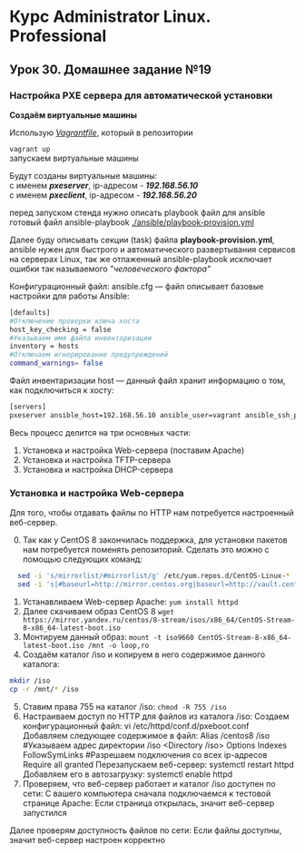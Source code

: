 # Курс Administrator Linux. Professional

## Урок 30. Домашнее задание №19

### Настройка PXE сервера для автоматической установки
  
**Создаём виртуальные машины**  
  
Использую _[Vagrantfile](Vagrantfile)_, который в репозитории  
  
```vagrant up```  
запускаем виртуальные машины  
  
Будут созданы виртуальные машины:  
с именем **_pxeserver_**, ip-адресом - **_192.168.56.10_**  
с именем **_pxeclient_**, ip-адресом - **_192.168.56.20_**  

перед запуском стенда нужно описать playbook файл для ansible
готовый файл ansible-playbook [./ansible/playbook-provision.yml](здесь)

Далее буду описывать секции (task) файла **playbook-provision.yml**, ansible нужен для быстрого и автоматического развертывания сервисов на серверах Linux, так же отлаженный ansible-playbook исключает ошибки так называемого _"человеческого фактора"_

Конфигурационный файл: ansible.cfg — файл описывает базовые настройки для работы Ansible:
```bash
[defaults]
#Отключение проверки ключа хоста
host_key_checking = false
#Указываем имя файла инвентаризации
inventory = hosts
#Отключаем игнорирование предупреждений
command_warnings= false
```  

Файл инвентаризации host — данный файл хранит информацию о том, как подключиться к хосту:  
```bash
[servers]
pxeserver ansible_host=192.168.56.10 ansible_user=vagrant ansible_ssh_private_key_file=.vagrant/machines/inetRouter/virtualbox/private_key 
```

Весь процесс делится на три основных части:   
1. Установка и настройка Web-сервера (поставим Apache)
2. Установка и настройка TFTP-сервера
3. Установка и настройка DHCP-сервера  

### Установка и настройка Web-сервера
Для того, чтобы отдавать файлы по HTTP нам потребуется настроенный веб-сервер.

0. Так как у CentOS 8 закончилась поддержка, для установки пакетов нам потребуется поменять репозиторий. Сделать это можно с помощью следующих команд:
```bash
  sed -i 's/mirrorlist/#mirrorlist/g' /etc/yum.repos.d/CentOS-Linux-*
  sed -i 's|#baseurl=http://mirror.centos.org|baseurl=http://vault.centos.org|g' /etc/yum.repos.d/CentOS-Linux-*
```
1. Устанавливаем Web-сервер Apache: ```yum install httpd```  
2. Далее скачиваем образ CentOS 8 
```wget https://mirror.yandex.ru/centos/8-stream/isos/x86_64/CentOS-Stream-8-x86_64-latest-boot.iso```
3. Монтируем данный образ:
```mount -t iso9660 CentOS-Stream-8-x86_64-latest-boot.iso /mnt -o loop,ro```
4. Создаём каталог /iso и копируем в него содержимое данного каталога:
```bash
mkdir /iso
cp -r /mnt/* /iso
```
5. Ставим права 755 на каталог /iso: ```chmod -R 755 /iso```
6. Настраиваем доступ по HTTP для файлов из каталога /iso:
Создаем конфигурационный файл: vi /etc/httpd/conf.d/pxeboot.conf
Добавляем следующее содержимое в файл:
Alias /centos8 /iso
#Указываем адрес директории /iso
<Directory /iso>
    Options Indexes FollowSymLinks
    #Разрешаем подключения со всех ip-адресов
    Require all granted
Перезапускаем веб-сервер: systemctl restart httpd
Добавляем его в автозагрузку: systemctl enable httpd
1. Проверяем, что веб-сервер работает и каталог /iso доступен по сети:
С вашего компьютера сначала подключаемся к тестовой странице Apache: 
Если страница открылась, значит веб-сервер запустился

Далее проверям доступность файлов по сети:
Если файлы доступны, значит веб-сервер настроен корректно


